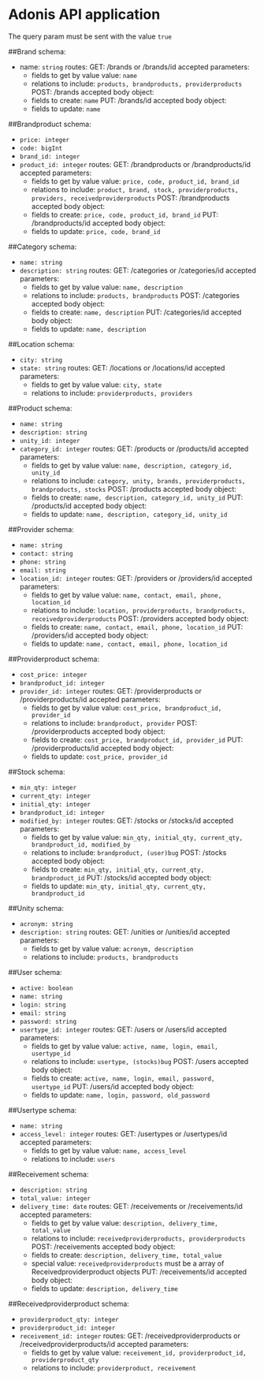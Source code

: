# Adonis API application
The query param must be sent with the value ```true```

##Brand
schema:
  - name: ```string```
routes:
  GET: /brands or /brands/id
    accepted parameters: 
    - fields to get by value value: ```name```
    - relations to include: ```products, brandproducts, providerproducts```
  POST: /brands
    accepted body object:
    - fields to create: 
      ```name```
  PUT: /brands/id
    accepted body object:
    - fields to update: 
      ```name```

##Brandproduct
schema:
  - ```price: integer```
  - ```code: bigInt```
  - ```brand_id: integer```
  - ```product_id: integer```
routes:
  GET: /brandproducts or /brandproducts/id
    accepted parameters: 
    - fields to get by value value:
      ```price, code, product_id, brand_id```
    - relations to include: 
      ```product, brand, stock, providerproducts, providers, receivedproviderproducts```
  POST: /brandproducts
    accepted body object:
    - fields to create: 
      ```price, code, product_id, brand_id```
  PUT: /brandproducts/id
    accepted body object:
    - fields to update: 
      ```price, code, brand_id```

##Category
schema:
  - ```name: string```
  - ```description: string```
routes:
  GET: /categories or /categories/id
    accepted parameters: 
    - fields to get by value value: 
      ```name, description```
    - relations to include: 
      ```products, brandproducts```
  POST: /categories
    accepted body object:
    - fields to create: 
      ```name, description```
  PUT: /categories/id
    accepted body object:
    - fields to update: 
      ```name, description```

##Location
schema:
  - ```city: string```
  - ```state: string```
routes:
  GET: /locations or /locations/id
    accepted parameters: 
    - fields to get by value value: 
      ```city, state```
    - relations to include: 
      ```providerproducts, providers```

##Product
schema:
  - ```name: string```
  - ```description: string```
  - ```unity_id: integer```
  - ```category_id: integer```
routes:
  GET: /products or /products/id
    accepted parameters: 
    - fields to get by value value: 
      ```name, description, category_id, unity_id```
    - relations to include: 
      ```category, unity, brands, providerproducts, brandproducts, stocks```
  POST: /products
    accepted body object:
    - fields to create: ```name, description, category_id, unity_id```
  PUT: /products/id
    accepted body object:
    - fields to update: ```name, description, category_id, unity_id```

##Provider
schema:
  - ```name: string```
  - ```contact: string```
  - ```phone: string```
  - ```email: string```
  - ```location_id: integer```
routes:
  GET: /providers or /providers/id
    accepted parameters: 
    - fields to get by value value: 
      ```name, contact, email, phone, location_id```
    - relations to include: 
      ```location, providerproducts, brandproducts, receivedproviderproducts```
  POST: /providers
    accepted body object:
    - fields to create: ```name, contact, email, phone, location_id```
  PUT: /providers/id
    accepted body object:
    - fields to update: ```name, contact, email, phone, location_id```

##Providerproduct
schema:
  - ```cost_price: integer```
  - ```brandproduct_id: integer```
  - ```provider_id: integer```
routes:
  GET: /providerproducts or /providerproducts/id
    accepted parameters: 
    - fields to get by value value: 
      ```cost_price, brandproduct_id, provider_id```
    - relations to include: 
      ```brandproduct, provider```
  POST: /providerproducts
    accepted body object:
    - fields to create: ```cost_price, brandproduct_id, provider_id```
  PUT: /providerproducts/id
    accepted body object:
    - fields to update: ```cost_price, provider_id```

##Stock
schema:
  - ```min_qty: integer```
  - ```current_qty: integer```
  - ```initial_qty: integer```
  - ```brandproduct_id: integer```
  - ```modified_by: integer```
routes:
  GET: /stocks or /stocks/id
    accepted parameters: 
    - fields to get by value value: 
      ```min_qty, initial_qty, current_qty, brandproduct_id, modified_by```
    - relations to include: 
      ```brandproduct, (user)bug```
  POST: /stocks
    accepted body object:
    - fields to create: ```min_qty, initial_qty, current_qty, brandproduct_id```
  PUT: /stocks/id
    accepted body object:
    - fields to update: ```min_qty, initial_qty, current_qty, brandproduct_id```

##Unity
schema:
  - ```acronym: string```
  - ```description: string```
routes:
  GET: /unities or /unities/id
    accepted parameters: 
    - fields to get by value value: 
      ```acronym, description```
    - relations to include: 
      ```products, brandproducts```

##User
schema:
  - ```active: boolean```
  - ```name: string```
  - ```login: string```
  - ```email: string```
  - ```password: string```
  - ```usertype_id: integer```
routes:
  GET: /users or /users/id
    accepted parameters: 
    - fields to get by value value: 
      ```active, name, login, email, usertype_id```
    - relations to include: 
      ```usertype, (stocks)bug```
  POST: /users
    accepted body object:
    - fields to create: ```active, name, login, email, password, usertype_id```
  PUT: /users/id
    accepted body object:
    - fields to update: ```name, login, password, old_password```

##Usertype
schema:
  - ```name: string```
  - ```access_level: integer```
routes:
  GET: /usertypes or /usertypes/id
    accepted parameters: 
    - fields to get by value value: 
      ```name, access_level```
    - relations to include: 
      ```users```

##Receivement
schema:
  - ```description: string```
  - ```total_value: integer```
  - ```delivery_time: date```
routes:
  GET: /receivements or /receivements/id
    accepted parameters: 
    - fields to get by value value: 
      ```description, delivery_time, total_value```
    - relations to include: 
      ```receivedproviderproducts, providerproducts```
  POST: /receivements
    accepted body object:
    - fields to create: 
      ```description, delivery_time, total_value```
    - special value: 
      ```receivedproviderproducts``` must be a array of Receivedproviderproduct objects
  PUT: /receivements/id
    accepted body object:
    - fields to update: ```description, delivery_time```

##Receivedproviderproduct
schema:
  - ```providerproduct_qty: integer```
  - ```providerproduct_id: integer```
  - ```receivement_id: integer```
routes:
  GET: /receivedproviderproducts or /receivedproviderproducts/id
    accepted parameters: 
    - fields to get by value value: 
      ```receivement_id, providerproduct_id, providerproduct_qty```
    - relations to include: 
      ```providerproduct, receivement```
